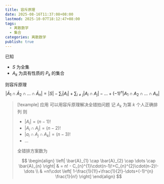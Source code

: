 ```yaml
---
title: 容斥原理
date: 2025-08-16T11:37:08+08:00
lastmod: 2025-10-07T18:12:47+08:00
tags:
  - 离散数学
  - 集合
categories: 离散数学
publish: true
---
```


已知
- $S$ 为全集
- $A_{k}$ 为具有性质的 $P_{k}$ 的集合

则容斥原理
$$
\left| \bar{A}_{1} \cap \bar{A}_{2} \cap \dots \cap \bar{A}_{n} \right| = \left| S \right| -\sum_{i}\left| A_{i} \right| + \sum_{i\neq j}\left| A_{i}\cap A_{j} \right|-\dots+(-1)^{n}\left| A_{1}\cap A_{2}\cap\dots \cap A_{n} \right|    
$$

>[!example] 应用
>可以用容斥原理解决全错拍问题
>记 $A_{k}$ 为第 $k$ 个人正确排列
>则
>- $\left| A_{i} \right|=(n-1)!$
>- $\left| A_{i} \cap A_{j} \right|=(n-2)!$
>- $\left| a_{i}\cap A_{j}\cap A_{k} \right|=(n-3)!$
>- $\dots$
>
>全错排方案数为
> 
> $$
> \begin{align}
> \left| \bar{A}_{1} \cap \bar{A}_{2} \cap \dots \cap \bar{A}_{n} \right|  & = n! - C_{n}^{1}\cdot(n-1)!+C_{n}^{2}\cdot(n-2)!-\dots \\
>  & =n!\cdot \left[ 1-\frac{1}{1!}+\frac{1}{2!}-\dots+(-1)^{n} \frac{1}{n!} \right] 
> \end{align}
> $$
